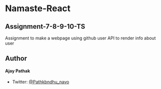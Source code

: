 # Namaste-React

## Assignment-7-8-9-10-TS

Assignment to make a webpage using github user API to render info about user

## Author

#### Ajay Pathak

- Twitter: [@Pathkbndhu_navo](https://twitter.com/Pathkbndhu_navo)
